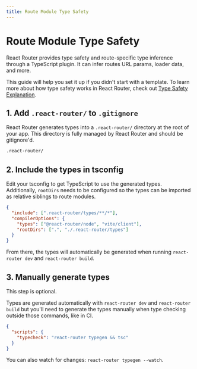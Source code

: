 ```yaml
---
title: Route Module Type Safety
---
```


# Route Module Type Safety

React Router provides type safety and route-specific type inference through a TypeScript plugin. It can infer routes URL params, loader data, and more.

This guide will help you set it up if you didn't start with a template. To learn more about how type safety works in React Router, check out [Type Safety Explanation](../explanation/type-safety).

## 1. Add `.react-router/` to `.gitignore`

React Router generates types into a `.react-router/` directory at the root of your app. This directory is fully managed by React Router and should be gitignore'd.

```txt
.react-router/
```

## 2. Include the types in tsconfig

Edit your tsconfig to get TypeScript to use the generated types. Additionally, `rootDirs` needs to be configured so the types can be imported as relative siblings to route modules.

```json filename=tsconfig.json
{
  "include": [".react-router/types/**/*"],
  "compilerOptions": {
    "types": ["@react-router/node", "vite/client"],
    "rootDirs": [".", "./.react-router/types"]
  }
}
```

From there, the types will automatically be generated when running `react-router dev` and `react-router build`.

## 3. Manually generate types

This step is optional.

Types are generated automatically with `react-router dev` and `react-router build` but you'll need to generate the types manually when type checking outside those commands, like in CI.

```json
{
  "scripts": {
    "typecheck": "react-router typegen && tsc"
  }
}
```

You can also watch for changes: `react-router typegen --watch`.
